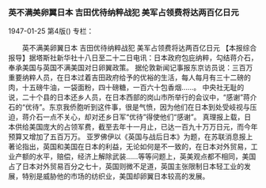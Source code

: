 ### 英不满美卵翼日本  吉田优待纳粹战犯  美军占领费将达两百亿日元

1947-01-25
第4版()
专栏：

　　英不满美卵翼日本
    吉田优待纳粹战犯
    美军占领费将达两百亿日元
    【本报综合报导】据塔斯社新华社十八日至二十二日电讯：日本政府包庇纳粹，勾结蒋介石，奉承美国与英国不满美国对日卵翼政策。
    据伦敦新闻记事报东京访员说：三百万重要纳粹人员，在日本过着吉田政府给予的优裕的生活，每人每月有三十二磅的肉，十五磅牛油，一袋面粉，四十磅糖，一百六十包香烟……。
    中央社无耻的说，二十个县的日本还乡人员，在日本西部的岗山市所举行的会议中，“感谢”蒋介石的“优待”。东京我侨胞听到这件事，很是气愤，因为他们在日本到处受岐视与压迫，蒋介石一点不关心，却对还乡日军“优待”得使他们“感谢”。
    真理报上载，日本供给美国庞大的占领军费，截至去年十一月止，已达一百九十万万日元，而今年预算又增加了五百万万。
    亚罗佛伊以《英国与战后日本》为题，在苏联消息报上著论指出，英国和美国在日本的利益，无论如何是不一致的，在日本对外贸易，工业产额的水平，赔偿，经济上解除武装……等等问题上，英美观点都不相同，美国占了日本对外贸易百分之七十，英国则微不足道，英国主张限制日本轻工业的发展，特别是威胁他的市场的纺织业，美国却卵翼日本较高的发展。
